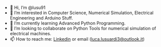 - 👋 Hi, I’m @lusu91
- 👀 I’m interested in Computer Science, Numerical Simulation, Electrical Engineering and Arduino Stuff.
- 🌱 I’m currently learning Advanced Python Programming.
- 💞️ I’m looking to collaborate on Python Tools for numerical simulation of electrical machines.
- 📫 How to reach me: <a href="https://www.linkedin.com/in/luca-lusuardi-875871118?lipi=urn%3Ali%3Apage%3Ad_flagship3_profile_view_base_contact_details%3BTGhSWoLTQi6dWpsD%2BeA9Tw%3D%3D">Linkedin</a> or email (luca.lusuardi3@outlook.it)

<!---
lusu91/lusu91 is a ✨ special ✨ repository because its `README.md` (this file) appears on your GitHub profile.
You can click the Preview link to take a look at your changes.
--->

